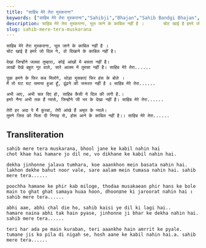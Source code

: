 ```yaml
---
title: "साहिब मेरे तेरा मुस्कराना"
keywords: ["साहिब मेरे तेरा मुस्कराना","Sahibji","Bhajan","Sahib Bandgi Bhajan","Sant Kabir Bhajan","bhajan lyrics","साहिब बंदगी भजन","भजन"]
description: साहिब मेरे तेरा मुस्कराना, भूल जाने के काबिल नहीं है ।       चोट खाई है हमरे जो दिल ने, वो दिखाने के काबिल नहीं है।          देखा जिन्होंने जलवा तुम
slug: sahib-mere-tera-muskarana
---
```


    
    साहिब मेरे तेरा मुस्कराना, भूल जाने के काबिल नहीं है ।  
    चोट खाई है हमरे जो दिल ने, वो दिखाने के काबिल नहीं है।  
  
    देखा जिन्होंने जलवा तुम्हारा, कोई आंखों में बसता नहीं है।  
    लाखों देखे बहुत नूर वाले, सारे आलम में तुमसा नहीं है। साहिब मेरे तेरा......  
  
    पूछा हमने के फिर कब मिलोगे, थोड़ा मुसकाएं फिर हंस के बोले ।  
    मैं तो घट घट समाया हुआ हूँ, ढूंढ़ने की जरूरत नहीं है ॥ साहिब मेरे तेरा......  
  
    अभी आए, अभी चल दिए हो, साहिब कैसी ये दिल की लगी है.।  
    हमरे नैना अभी तक हैं प्यासे, जिन्होंने जी भर के देखा नहीं है। साहिब मेरे तेरा......  
  
    तेरी हर अदा पे मैं कुरबां, तेरी आंखे हैं अमृत के प्याले।  
    तुमने जिस को पिला दी निगाह से, होश आने के काबिल नहीं है।। साहिब मेरे तेरा......  


## Transliteration
    
    sahib mere tera muskarana, bhool jane ke kabil nahin hai  
    chot khae hai hamare jo dil ne, vo dikhane ke kabil nahin hai.  
  
    dekha jinhonne jalava tumhara, koe aaankhon mein basata nahin hai.  
    lakhon dekhe bahut noor vale, sare aalam mein tumasa nahin hai. sahib mere tera......  
  
    poochha hamane ke phir kab miloge, thodaa musakaean phir hans ke bole  
    main to ghat ghat samaya huaa hoon, dhoonढ़ne ki jaroorat nahin hai ॥ sahib mere tera......  
  
    abhi aae, abhi chal die ho, sahib kaisi ye dil ki lagi hai..  
    hamare naina abhi tak hain pyase, jinhonne ji bhar ke dekha nahin hai. sahib mere tera......  
  
    teri har ada pe main kuraban, teri aaankhe hain amrrit ke pyale.  
    tumane jis ko pila di nigah se, hosh aane ke kabil nahin hai.a. sahib mere tera......  

  